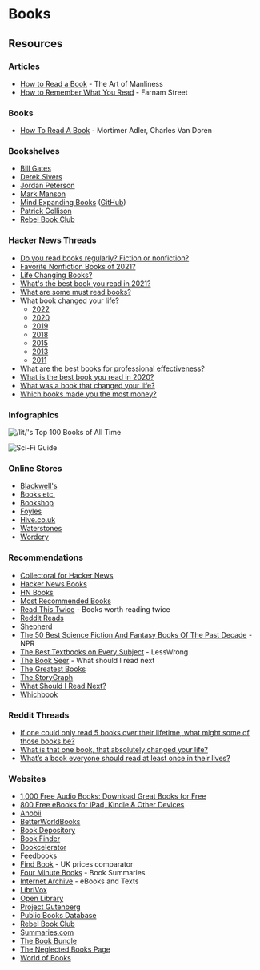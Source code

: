 # Books

## Resources

### Articles

* [How to Read a Book](https://www.artofmanliness.com/articles/how-to-read-a-book/) - The Art of Manliness
* [How to Remember What You Read](https://fs.blog/2021/08/remember-books/) - Farnam Street

### Books

* [How To Read A Book](https://smile.amazon.co.uk/dp/0671212095/) - Mortimer Adler, Charles Van Doren

### Bookshelves

* [Bill Gates](https://www.gatesnotes.com/Books)
* [Derek Sivers](https://sive.rs/book)
* [Jordan Peterson](https://www.jordanbpeterson.com/great-books/)
* [Mark Manson](https://markmanson.net/best-books)
* [Mind Expanding Books](https://books.vishnuks.com) ([GitHub](https://github.com/hackerkid/Mind-Expanding-Books))
* [Patrick Collison](https://patrickcollison.com/bookshelf)
* [Rebel Book Club](https://rebelbook.club/library/)

### Hacker News Threads

* [Do you read books regularly? Fiction or nonfiction?](https://news.ycombinator.com/item?id=26593122)
* [Favorite Nonfiction Books of 2021?](https://news.ycombinator.com/item?id=29507085)
* [Life Changing Books?](https://news.ycombinator.com/item?id=29605394)
* [What's the best book you read in 2021?](https://news.ycombinator.com/item?id=29668228)
* [What are some must read books?](https://news.ycombinator.com/item?id=29462663)
* What book changed your life?
  * [2022](https://news.ycombinator.com/item?id=30734709)
  * [2020](https://news.ycombinator.com/item?id=25356908)
  * [2019](https://news.ycombinator.com/item?id=22011867)
  * [2018](https://news.ycombinator.com/item?id=17168136)
  * [2015](https://news.ycombinator.com/item?id=10914079)
  * [2013](https://news.ycombinator.com/item?id=6975638)
  * [2011](https://news.ycombinator.com/item?id=2147034)
* [What are the best books for professional effectiveness?](https://news.ycombinator.com/item?id=29602228)
* [What is the best book you read in 2020?](https://news.ycombinator.com/item?id=25590522)
* [What was a book that changed your life?](https://news.ycombinator.com/item?id=25530700)
* [Which books made you the most money?](https://news.ycombinator.com/item?id=26321793)

### Infographics

![/lit/'s Top 100 Books of All Time](../.gitbook/assets/lits-top-100-books-of-all-time.jpg)

![Sci-Fi Guide](../.gitbook/assets/r55odll.jpeg)

### Online Stores

* [Blackwell's](https://blackwells.co.uk/bookshop/home)
* [Books etc.](https://www.booksetc.co.uk)
* [Bookshop](https://uk.bookshop.org)
* [Foyles](https://www.foyles.co.uk)
* [Hive.co.uk](https://www.hive.co.uk)
* [Waterstones](https://www.waterstones.com)
* [Wordery](https://wordery.com)

### Recommendations

* [Collectoral for Hacker News](https://www.collectoral.com/group/hacker-news)
* [Hacker News Books](https://hackernewsbooks.com)
* [HN Books](https://yahnd.com/books/)
* [Most Recommended Books](https://mostrecommendedbooks.com)
* [Read This Twice](https://www.readthistwice.com) - Books worth reading twice
* [Reddit Reads](https://www.redditreads.com)
* [Shepherd](https://shepherd.com)
* [The 50 Best Science Fiction And Fantasy Books Of The Past Decade](https://www.npr.org/2021/08/18/1027159166/best-books-science-fiction-fantasy-past-decade) - NPR
* [The Best Textbooks on Every Subject](https://www.lesswrong.com/posts/xg3hXCYQPJkwHyik2/the-best-textbooks-on-every-subject) - LessWrong
* [The Book Seer](https://bookseer.com) - What should I read next
* [The Greatest Books](https://thegreatestbooks.org)
* [The StoryGraph](https://app.thestorygraph.com)
* [What Should I Read Next?](https://www.whatshouldireadnext.com)
* [Whichbook](https://www.whichbook.net)

### Reddit Threads

* [If one could only read 5 books over their lifetime, what might some of those books be?](https://www.reddit.com/r/InsightfulQuestions/comments/mrvcpe/if\_one\_could\_only\_read\_5\_books\_over\_their/)
* [What is that one book, that absolutely changed your life?](https://www.reddit.com/r/AskReddit/comments/m7nz9t/what\_is\_that\_one\_book\_that\_absolutely\_changed/)
* [What’s a book everyone should read at least once in their lives?](https://www.reddit.com/r/AskReddit/comments/nvl2dd/whats\_a\_book\_everyone\_should\_read\_at\_least\_once/)

### Websites

* [1,000 Free Audio Books: Download Great Books for Free](https://www.openculture.com/freeaudiobooks)
* [800 Free eBooks for iPad, Kindle & Other Devices](https://www.openculture.com/free\_ebooks)
* [Anobii](https://www.anobii.com)
* [BetterWorldBooks](https://www.betterworldbooks.com)
* [Book Depository](https://www.bookdepository.com)
* [Book Finder](https://www.bookfinder.com)
* [Bookcelerator](https://bookcelerator.com)
* [Feedbooks](https://it.feedbooks.com/publicdomain)
* [Find Book](https://www.find-book.co.uk) - UK prices comparator
* [Four Minute Books](https://fourminutebooks.com/book-summaries/) - Book Summaries
* [Internet Archive](https://archive.org/details.php?identifier=texts) - eBooks and Texts
* [LibriVox](https://librivox.org)
* [Open Library](https://openlibrary.org)
* [Project Gutenberg](https://www.gutenberg.org)
* [Public Books Database](https://www.publicbooks.org/public-books-database/)
* [Rebel Book Club](https://www.rebelbook.club)
* [Summaries.com](https://summaries.com)
* [The Book Bundle](https://www.thebookbundle.com)
* [The Neglected Books Page](https://neglectedbooks.com)
* [World of Books](https://www.worldofbooks.com/en-gb)
